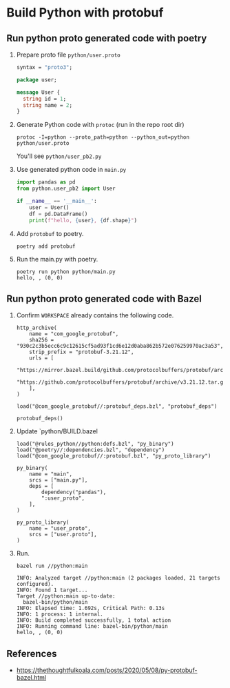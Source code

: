 # Build Python with protobuf
## Run python proto generated code with poetry

1. Prepare proto file `python/user.proto`

    ```protobuf
    syntax = "proto3";

    package user;

    message User {
      string id = 1;
      string name = 2;
    }
    ```
1. Generate Python code with `protoc` (run in the repo root dir)
    ```
    protoc -I=python --proto_path=python --python_out=python python/user.proto
    ```
    You'll see `python/user_pb2.py`

1. Use generated python code in `main.py`
    ```py
    import pandas as pd
    from python.user_pb2 import User

    if __name__ == '__main__':
        user = User()
        df = pd.DataFrame()
        print(f"hello, {user}, {df.shape}")
    ```
1. Add `protobuf` to poetry.

    ```
    poetry add protobuf
    ```
1. Run the main.py with poetry.
    ```
    poetry run python python/main.py
    hello, , (0, 0)
    ```

## Run python proto generated code with Bazel

1. Confirm `WORKSPACE` already contains the following code.
    ```
    http_archive(
        name = "com_google_protobuf",
        sha256 = "930c2c3b5ecc6c9c12615cf5ad93f1cd6e12d0aba862b572e076259970ac3a53",
        strip_prefix = "protobuf-3.21.12",
        urls = [
            "https://mirror.bazel.build/github.com/protocolbuffers/protobuf/archive/v3.21.12.tar.gz",
            "https://github.com/protocolbuffers/protobuf/archive/v3.21.12.tar.gz",
        ],
    )

    load("@com_google_protobuf//:protobuf_deps.bzl", "protobuf_deps")

    protobuf_deps()
    ```
1. Update `python/BUILD.bazel

    ```
    load("@rules_python//python:defs.bzl", "py_binary")
    load("@poetry//:dependencies.bzl", "dependency")
    load("@com_google_protobuf//:protobuf.bzl", "py_proto_library")

    py_binary(
        name = "main",
        srcs = ["main.py"],
        deps = [
            dependency("pandas"),
            ":user_proto",
        ],
    )

    py_proto_library(
        name = "user_proto",
        srcs = ["user.proto"],
    )
    ```
1. Run.
    ```
    bazel run //python:main
    ```

    ```
    INFO: Analyzed target //python:main (2 packages loaded, 21 targets     configured).
    INFO: Found 1 target...
    Target //python:main up-to-date:
      bazel-bin/python/main
    INFO: Elapsed time: 1.692s, Critical Path: 0.13s
    INFO: 1 process: 1 internal.
    INFO: Build completed successfully, 1 total action
    INFO: Running command line: bazel-bin/python/main
    hello, , (0, 0)
    ```

## References
- https://thethoughtfulkoala.com/posts/2020/05/08/py-protobuf-bazel.html
